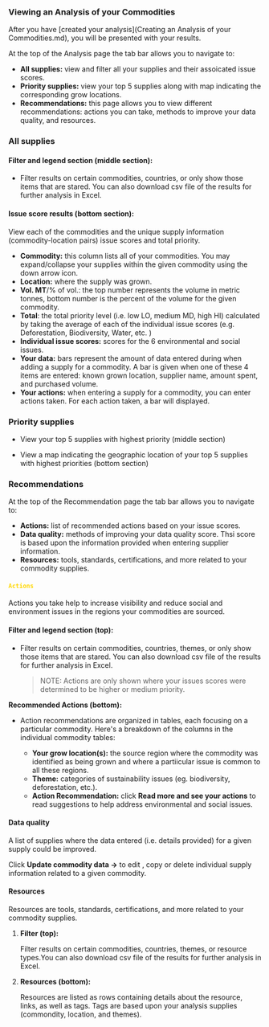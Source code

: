 ### Viewing an Analysis of your Commodities
After you have [created your analysis](Creating an Analysis of your Commodities.md), you will be presented with your results. 

At the top of the Analysis page the tab bar allows you to navigate to:  

- **All supplies:** view and filter all your supplies and their assoicated issue scores.
- **Priority supplies:** view your top 5 supplies along with map indicating the corresponding grow locations. 
- **Recommendations:** this page allows you to view different recommendations: actions you can take, methods to improve your data quality, and resources. 

### All supplies
#### Filter and legend section (middle section):

- Filter results on certain commodities, countries, or only show those items that are stared. You can also download csv file of the results for further analysis in Excel. 

#### Issue score results (bottom section):

View each of the commodities and the unique supply information (commodity-location pairs) issue scores and total priority. 

- **Commodity:** this column lists all of your commodities. You may expand/collapse your supplies within the given commodity using the down arrow icon.
- **Location:** where the supply was grown.
- **Vol. MT**/% of vol.: the top number represents the volume in metric tonnes, bottom number is the percent of the volume for the given commodity. 
- **Total**: the total priority level (i.e. low LO, medium MD, high HI) calculated by taking the average of each of the individual issue scores (e.g. Deforestation, Biodiversity, Water, etc. )
- **Individual issue scores:** scores for the 6 environmental and social issues. 
- **Your data:** bars represent the amount of data entered during when adding a supply for a commodity. A bar is given when one of these 4 items are entered: known grown location, supplier name, amount spent, and purchased volume. 
- **Your actions:** when entering a supply for a commodity, you can enter actions taken. For each action taken, a bar will displayed. 

### **Priority supplies** 

- View your top 5 supplies with highest priority (middle section)

- View a map indicating the geographic location of your top 5 supplies with highest priorities (bottom section)


### **Recommendations** 
At the top of the Recommendation page the tab bar allows you to navigate to: 
- **Actions:** list of recommended actions based on your issue scores. 
- **Data quality:** methods of improving your data quality score. Thsi score is based upon the information provided when entering supplier information. 
- **Resources:** tools, standards, certifications, and more related to your commodity supplies. 

#### <code style="color : gold">Actions</code>
Actions you take help to increase visibility and reduce social and environment issues in the regions your commodities are sourced. 

#### **Filter and legend section (top):**

- Filter results on certain commodities, countries, themes, or only show those items that are stared. You can also download csv file of the results for further analysis in Excel. 

    > NOTE: 
    > Actions are only shown where your issues scores were determined to be higher or medium priority. 


**Recommended Actions (bottom):**

- Action recommendations are organized in tables, each focusing on a particular commodity. Here's a breakdown of the columns in the individual commodity tables:

    - **Your grow location(s):** the source region where the commodity was identified as being grown and where a partiicular issue is common to all these regions. 
    - **Theme:** categories of sustainability issues (eg. biodiversity, deforestation, etc.).
    - **Action Recommendation:** click **Read more and see your actions** to read suggestions to help address environmental and social issues. 



#### Data quality

A list of supplies where the data entered (i.e. details provided) for a given supply could be improved. 

Click **Update commodity data ->** to edit , copy or delete individual supply information related to a given commodity. 



#### Resources 

Resources are tools, standards, certifications, and more related to your commodity supplies. 

1. **Filter (top):**

     Filter results on certain commodities, countries, themes, or resource types.You can also download csv file of the results for further analysis in Excel. 


2. **Resources (bottom):**

    Resources are listed as rows containing details about the resource, links, as well as tags. Tags are based upon your analysis supplies (commondity, location, and themes). 
